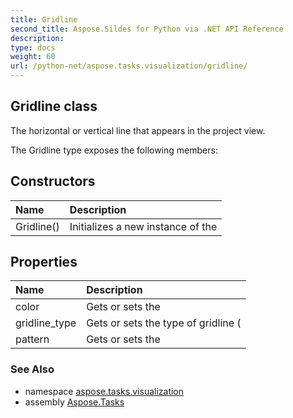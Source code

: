 ```yaml
---
title: Gridline
second_title: Aspose.Sildes for Python via .NET API Reference
description: 
type: docs
weight: 60
url: /python-net/aspose.tasks.visualization/gridline/
---
```


## Gridline class

The horizontal or vertical line that appears in the project view.

The Gridline type exposes the following members:
## Constructors
| Name | Description |
| :- | :- |
|Gridline()|Initializes a new instance of the|
## Properties
| Name | Description |
| :- | :- |
|color|Gets or sets the|
|gridline_type|Gets or sets the type of gridline (|
|pattern|Gets or sets the|

### See Also

* namespace [aspose.tasks.visualization](/python-net/aspose.tasks.visualization/)
* assembly [Aspose.Tasks](/tasks/python-net/)

